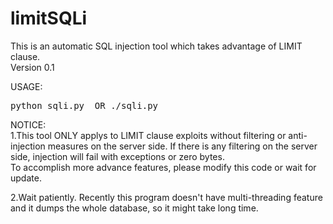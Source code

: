 # limitSQLi
This is an automatic SQL injection tool which takes advantage of LIMIT clause.<br />
Version 0.1

USAGE:
<pre>python sqli.py <url> OR ./sqli.py <URL></pre>

NOTICE:<br />
1.This tool ONLY applys to LIMIT clause exploits without filtering or anti-injection measures on the server side. If there is any filtering on the server side, injection will fail with exceptions or zero bytes.<br />
To accomplish more advance features, please modify this code or wait for update.<br />

2.Wait patiently. Recently this program doesn't have multi-threading feature and it dumps the whole database, so it might take long time.
